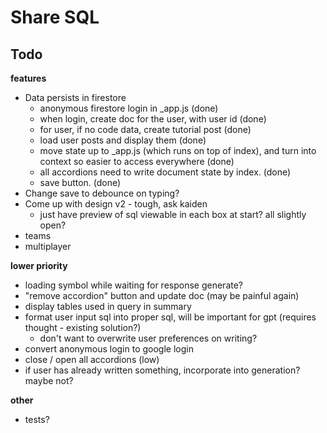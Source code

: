# Share SQL

## Todo
**features**
* Data persists in firestore
    * anonymous firestore login in _app.js (done)
    * when login, create doc for the user, with user id (done)
    * for user, if no code data, create tutorial post (done)
    * load user posts and display them (done)
    * move state up to _app.js (which runs on top of index), and turn into context so easier to access everywhere (done)
    * all accordions need to write document state by index. (done)
    * save button. (done)
* Change save to debounce on typing?
* Come up with design v2 - tough, ask kaiden
    * just have preview of sql viewable in each box at start? all slightly open?
* teams
* multiplayer

**lower priority**
* loading symbol while waiting for response generate?
* "remove accordion" button and update doc (may be painful again)
* display tables used in query in summary
* format user input sql into proper sql, will be important for gpt (requires thought - existing solution?)
    * don't want to overwrite user preferences on writing?
* convert anonymous login to google login
* close / open all accordions (low)
* if user has already written something, incorporate into generation? maybe not?

**other**
* tests?